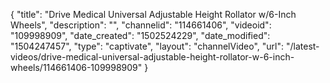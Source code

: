 {
    "title": "Drive Medical Universal Adjustable Height Rollator w\/6-Inch Wheels",
    "description": "",
    "channelid": "114661406",
    "videoid": "109998909",
    "date_created": "1502524229",
    "date_modified": "1504247457",
    "type": "captivate",
    "layout": "channelVideo",
    "url": "\/latest-videos\/drive-medical-universal-adjustable-height-rollator-w-6-inch-wheels\/114661406-109998909"
}